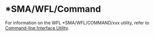 # *SMA/WFL/Command

For information on the WFL *SMA/WFL/COMMAND/xxx utility, refer to [Command-line Interface Utility](/additional-features/lsam-features/command-line-interface-utility).
